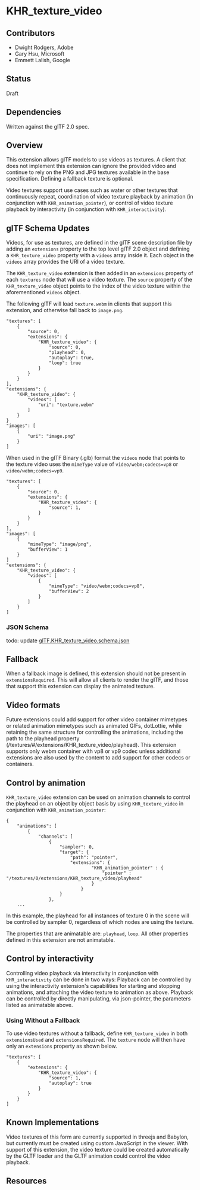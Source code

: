 # KHR_texture_video

## Contributors

* Dwight Rodgers, Adobe
* Gary Hsu, Microsoft
* Emmett Lalish, Google

## Status

Draft

## Dependencies

Written against the glTF 2.0 spec.

## Overview

This extension allows glTF models to use videos as textures. A client that does not implement this extension can ignore the provided video and continue to rely on the PNG and JPG textures available in the base specification. Defining a fallback texture is optional. 

Video textures support use cases such as water or other textures that continuously repeat, coordination of video texture playback by animation (in conjunction with `KHR_animation_pointer`), or control of video texture playback by interactivity (in conjunction with `KHR_interactivity`).

## glTF Schema Updates

Videos, for use as textures, are defined in the glTF scene description file by adding an `extensions` property to the top level glTF 2.0 object and defining a `KHR_texture_video` property with a `videos` array inside it. Each object in the `videos` array provides the URI of a video texture.

The `KHR_texture_video` extension is then added in an `extensions` property of each `textures` node that will use a video texture. The `source` property of the `KHR_texture_video` object points to the index of the video texture within the aforementioned `videos` object.

The following glTF will load `texture.webm` in clients that support this extension, and otherwise fall back to `image.png`.

```
"textures": [
    {
        "source": 0,
        "extensions": {
            "KHR_texture_video": {
                "source": 0,
                "playhead": 0,
                "autoplay": true,
                "loop": true
            }
        }
    }
],
"extensions": {
    "KHR_texture_video": {
        "videos": [
            "uri": "texture.webm"
        ]
    }
}
"images": [
    {
        "uri": "image.png"
    }
]
```

When used in the glTF Binary (.glb) format the `videos` node that points to the texture video uses the `mimeType` value of `video/webm;codecs=vp8` or `video/webm;codecs=vp9`. 

```
"textures": [
    {
        "source": 0,
        "extensions": {
            "KHR_texture_video": {
                "source": 1,
            }
        }
    }
],
"images": [
    {
        "mimeType": "image/png",
        "bufferView": 1
    }
]
"extensions": {
    "KHR_texture_video": {
        "videos": [
            {
                "mimeType": "video/webm;codecs=vp8",
                "bufferView": 2
            }
        ]
    }
]
```

### JSON Schema

todo: update
[glTF.KHR_texture_video.schema.json](schema/glTF.KHR_texture_video.schema.json)

## Fallback

When a fallback image is defined, this extension should not be present in `extensionsRequired`. This will allow all clients to render the glTF, and those that support this extension can display the animated texture.

## Video formats

Future extensions could add support for other video container mimetypes or related animation mimetypes such as animated GIFs, dotLottie, while retaining the same structure for controlling the animations, including the path to the playhead property (/textures/#/extensions/KHR_texture_video/playhead). This extension supports only webm container with vp8 or vp9 codec unless additional extensions are also used by the content to add support for other codecs or containers.

## Control by animation

`KHR_texture_video` extension can be used on animation channels to control the playhead on an object by object basis by using `KHR_texture_video` in conjunction with `KHR_animation_pointer`:

```
{
    "animations": [
        {
            "channels": [
                {
                    "sampler": 0,
                    "target": {
                        "path": "pointer",
                        "extensions": {
                                "KHR_animation_pointer" : {
                                    "pointer" : "/textures/0/extensions/KHR_texture_video/playhead"
                                }
                            }
                    }
                },
    ...
```

In this example, the playhead for all instances of texture 0 in the scene will be controlled by sampler 0, regardless of which nodes are using the texture.

The properties that are animatable are: `playhead`, `loop`. All other properties defined in this extension are not animatable.

## Control by interactivity

Controlling video playback via interactivity in conjunction with `KHR_interactivity` can be done in two ways:
Playback can be controlled by using the interactivity extension's capabilities for starting and stopping animations, and attaching the video texture to animation as above.
Playback can be controlled by directly manipulating, via json-pointer, the parameters listed as animatable above.

### Using Without a Fallback

To use video textures without a fallback, define `KHR_texture_video` in both `extensionsUsed` and `extensionsRequired`. The `texture` node will then have only an `extensions` property as shown below.

```
"textures": [
    {
        "extensions": {
            "KHR_texture_video": {
                "source": 1,
                "autoplay": true
            }
        }
    }
]
```


## Known Implementations

Video textures of this form are currently supported in threejs and Babylon, but currently must be created using custom JavaScript in the viewer. With support of this extension, the video texture could be created automatically by the GLTF loader and the GLTF animation could control the video playback.

## Resources

